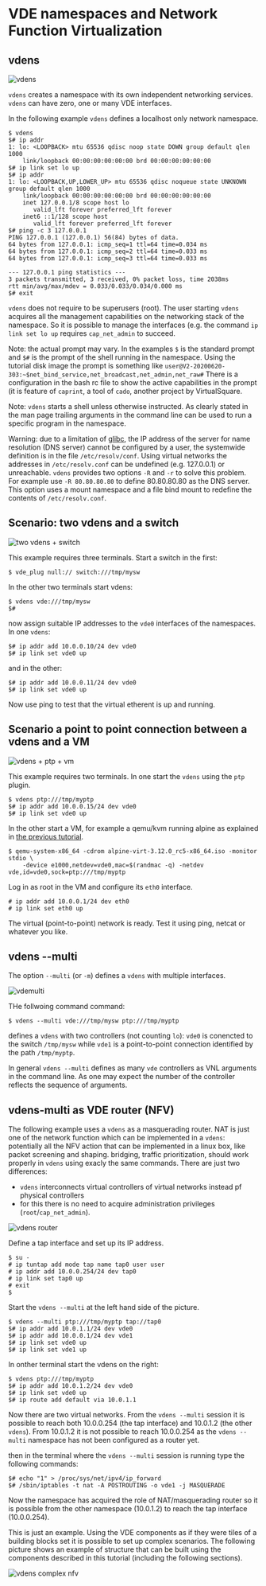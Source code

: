 VDE namespaces and Network Function Virtualization
====

## vdens

![vdens](pictures/vde_ns.png)

`vdens` creates a namespace with its own independent networking services. `vdens` can have zero, one or many VDE interfaces.

In the following example `vdens` defines a localhost only network namespace.
```
$ vdens
$# ip addr
1: lo: <LOOPBACK> mtu 65536 qdisc noop state DOWN group default qlen 1000
    link/loopback 00:00:00:00:00:00 brd 00:00:00:00:00:00
$# ip link set lo up
$# ip addr
1: lo: <LOOPBACK,UP,LOWER_UP> mtu 65536 qdisc noqueue state UNKNOWN group default qlen 1000
    link/loopback 00:00:00:00:00:00 brd 00:00:00:00:00:00
    inet 127.0.0.1/8 scope host lo
       valid_lft forever preferred_lft forever
    inet6 ::1/128 scope host
       valid_lft forever preferred_lft forever
$# ping -c 3 127.0.0.1
PING 127.0.0.1 (127.0.0.1) 56(84) bytes of data.
64 bytes from 127.0.0.1: icmp_seq=1 ttl=64 time=0.034 ms
64 bytes from 127.0.0.1: icmp_seq=2 ttl=64 time=0.033 ms
64 bytes from 127.0.0.1: icmp_seq=3 ttl=64 time=0.033 ms

--- 127.0.0.1 ping statistics ---
3 packets transmitted, 3 received, 0% packet loss, time 2038ms
rtt min/avg/max/mdev = 0.033/0.033/0.034/0.000 ms
$# exit
```

`vdens` does not require to be superusers (root). The user starting `vdens` acquires all the management capabilities
on the networking stack of the namespace. So it is possible to manage the interfaces (e.g. the command `ip link set lo up`
requires `cap_net_admin` to succeed.

Note: the actual prompt may vary. In the examples `$` is the standard prompt and `$#` is the prompt of the shell running
in the namespace. Using the tutorial disk image
the prompt is something like `user@V2-20200620-303:~$net_bind_service,net_broadcast,net_admin,net_raw#`
There is a configuration in the bash rc file to show the active capabilities in the prompt (it is feature of `caprint`,
a tool of `cado`, another project by VirtualSquare.

Note: `vdens` starts a shell unless otherwise instructed. As clearly stated in the man page trailing arguments in the command line
can be used to run a specific program in the namespace.

Warning: due to a limitation of [glibc](/vbetter/vresolvconf.md), the IP address of the server for name resolution (DNS server)
cannot be configured by a user, the systemwide definition is in the file `/etc/resolv/conf`. Using virtual networks the addresses
in `/etc/resolv.conf` can be undefined (e.g. 127.0.0.1) or unreachable. `vdens` provides two options `-R` and `-r`
to solve this problem. For example use `-R 80.80.80.80` to define 80.80.80.80 as the DNS server. This option uses a mount namespace and
a file bind mount to redefine the contents of `/etc/resolv.conf`.

## Scenario: two vdens and a switch

![two vdens + switch](pictures/vde_2vdens_sw.png)

This example requires three terminals. Start a switch in the first:
```
$ vde_plug null:// switch:///tmp/mysw
```

In the other two terminals start vdens:
```
$ vdens vde:///tmp/mysw
$#
```

now assign suitable IP addresses to the `vde0` interfaces of the namespaces. In one `vdens`:
```
$# ip addr add 10.0.0.10/24 dev vde0
$# ip link set vde0 up
```
and in the other:
```
$# ip addr add 10.0.0.11/24 dev vde0
$# ip link set vde0 up
```

Now use ping to test that the virtual etherent is up and running.

## Scenario a point to point connection between a vdens and a VM

![vdens + ptp + vm](pictures/vde_vdens_ptp_vm.png)

This example requires two terminals. In one start the `vdens` using the `ptp` plugin.
```
$ vdens ptp:///tmp/myptp
$# ip addr add 10.0.0.15/24 dev vde0
$# ip link set vde0 up
```
In the other start a VM, for example a qemu/kvm running alpine as explained in
[the previous tutorial](vde_vm.md).
```
$ qemu-system-x86_64 -cdrom alpine-virt-3.12.0_rc5-x86_64.iso -monitor stdio \
    -device e1000,netdev=vde0,mac=$(randmac -q) -netdev vde,id=vde0,sock=ptp:///tmp/myptp
```
Log in as root in the VM and configure its `eth0` interface.
```
# ip addr add 10.0.0.1/24 dev eth0
# ip link set eth0 up
```

The virtual (point-to-point) network is ready. Test it using ping, netcat or whatever you like.

## vdens --multi

The option `--multi` (or `-m`)  defines a `vdens` with multiple interfaces.

![vdemulti](pictures/vde_ns_multi.png)

THe follwoing command command:
```
$ vdens --multi vde:///tmp/mysw ptp:///tmp/myptp
```
defines a `vdens` with two controllers (not counting `lo`):
`vde0` is conencted to the switch `/tmp/mysw` while `vde1` is a point-to-point
	connection identified by the path `/tmp/myptp`.

In general `vdens --multi` defines as many `vde` controllers as VNL arguments in the command line.
As one may expect the number of the controller reflects the sequence of arguments.

## vdens-multi as VDE router (NFV)

The following example uses a `vdens` as a masquerading router. NAT is just one of the network function which can
be implemented in a `vdens`: potentially all the NFV action that can be implemented in a linux box, like packet screening
and shaping. bridging, traffic prioritization, should work properly in `vdens` using exacly the same commands.
There are just two differences:

* `vdens` interconnects virtual controllers of virtual networks instead pf physical controllers
* for this there is no need to acquire  administration privileges (`root`/`cap_net_admin`).

![vdens router](pictures/vde_vdens_router.png)

Define a tap interface and set up its IP address.
```
$ su -
# ip tuntap add mode tap name tap0 user user
# ip addr add 10.0.0.254/24 dev tap0
# ip link set tap0 up
# exit
$
```

Start the `vdens --multi` at the left hand side of the picture.
```
$ vdens --multi ptp:///tmp/myptp tap://tap0
$# ip addr add 10.0.1.1/24 dev vde0
$# ip addr add 10.0.0.1/24 dev vde1
$# ip link set vde0 up
$# ip link set vde1 up
```

In onther terminal start the vdens on the right:
```
$ vdens ptp:///tmp/myptp
$# ip addr add 10.0.1.2/24 dev vde0
$# ip link set vde0 up
$# ip route add default via 10.0.1.1
```

Now there are two virtual networks. From the `vdens --multi` session it is possible to reach both
10.0.0.254 (the tap interface) and 10.0.1.2 (the other `vdens`).
From 10.0.1.2 it is not possible to reach 10.0.0.254 as the `vdens --multi` namespace has not been
configured as a router yet.

then in the terminal where the `vdens --multi` session is running type the following commands:
```
$# echo "1" > /proc/sys/net/ipv4/ip_forward
$# /sbin/iptables -t nat -A POSTROUTING -o vde1 -j MASQUERADE
```
Now the namespace has acquired the role of NAT/masquerading router so it is possible from the other namespace
(10.0.1.2) to reach the tap interface (10.0.0.254).

This is just an example. Using the VDE components as if they were tiles of a building blocks set it is possible to
set up complex scenarios. The following picture shows an example of structure that can be built using the components
described in this tutorial (including the following sections).

![vdens complex nfv](pictures/vde_complex_nfv.png)

